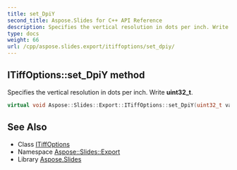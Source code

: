 ```yaml
---
title: set_DpiY
second_title: Aspose.Slides for C++ API Reference
description: Specifies the vertical resolution in dots per inch. Write uint32_t.
type: docs
weight: 66
url: /cpp/aspose.slides.export/itiffoptions/set_dpiy/
---
```

## ITiffOptions::set_DpiY method


Specifies the vertical resolution in dots per inch. Write **uint32_t**.

```cpp
virtual void Aspose::Slides::Export::ITiffOptions::set_DpiY(uint32_t value)=0
```

## See Also

* Class [ITiffOptions](../)
* Namespace [Aspose::Slides::Export](../../)
* Library [Aspose.Slides](../../../)

